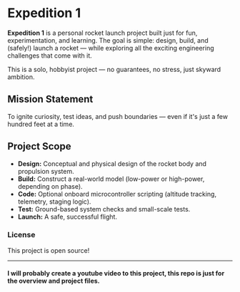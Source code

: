 # Expedition 1

**Expedition 1** is a personal rocket launch project built just for fun, experimentation, and learning. The goal is simple: design, build, and (safely!) launch a rocket — while exploring all the exciting engineering challenges that come with it.

This is a solo, hobbyist project — no guarantees, no stress, just skyward ambition.

##  Mission Statement

To ignite curiosity, test ideas, and push boundaries — even if it's just a few hundred feet at a time.

##  Project Scope

- **Design:** Conceptual and physical design of the rocket body and propulsion system.
- **Build:** Construct a real-world model (low-power or high-power, depending on phase).
- **Code:** Optional onboard microcontroller scripting (altitude tracking, telemetry, staging logic).
- **Test:** Ground-based system checks and small-scale tests.
- **Launch:** A safe, successful flight.




### License
This project is open source!


---
#### I will probably create a youtube video to this project, this repo is just for the overview and project files. 





